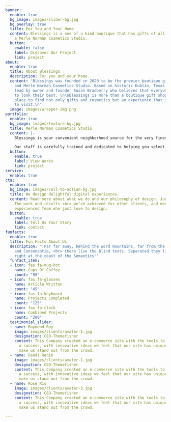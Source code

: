 ```yaml
---
banner:
  enable: true
  bg_image: images/slider-bg.jpg
  bg_overlay: true
  title: For You and Your Home
  content: Blessings is a one of a kind boutique that has gifts of all kinds and is
    a Merle Norman Cosmetics Studio.
  button:
    enable: false
    label: Discover Our Project
    link: project
about:
  enable: true
  title: About Blessings
  description: For you and your home.
  content: "Blessings was founded in 2020 to be the premier boutique gifts, home decor,
    and Merle Norman Cosmetics Studio. Based in historic Dublin, Texas Blessings is
    lead by owner and founder Susan Bradberry who believes that everyone deserves
    to look their best. \n\nBlessings is more than a boutique gift shop, it is your
    place to find not only gifts and cosmetics but an experience that is truly a blessing
    to visit.\n"
  image: images/wrapper-img.png
portfolio:
  enable: true
  bg_image: images/feature-bg.jpg
  title: Merle Norman Cosmetics Studio
  content: |-
    Blessings is your convenient neighborhood source for the very finest cosmetics from Merle Norman. For years, women have relied on Merle Norman to meet their Skin Care and Color needs. Because there really is a difference.

    Our staff is carefully trained and dedicated to helping you select the products that are right for you. Our long-term commitment to personalized service and a unique philosophy of "Try Before You Buy" is your assurance of satisfaction.
  button:
    enable: true
    label: View Works
    link: project
service:
  enable: true
cta:
  enable: true
  bg_image: images/call-to-action-bg.jpg
  title: We design delightful digital experiences.
  content: Read more about what we do and our philosophy of design. Judge for yourself
    The work and results <br> we’ve achieved for other clients, and meet our highly
    experienced Team who just love to design.
  button:
    enable: true
    label: Tell Us Your Story
    link: contact
funfacts:
  enable: true
  title: Fun Facts About Us
  description: "'Far far away, behind the word mountains, far from the countries Vokalia
    and Consonantia, <br> there live the blind texts. Separated they live in Bookmarksgrove
    right at the coast of the Semantics'"
  funfact_item:
  - icon: fas fa-mug-hot
    name: Cups Of Coffee
    count: "99"
  - icon: fas fa-glasses
    name: Article Written
    count: "45"
  - icon: fas fa-keyboard
    name: Projects Completed
    count: "125"
  - icon: fas fa-clock
    name: Combined Projects
    count: "200"
  testimonial_slider:
  - name: Raymond Roy
    image: images/clients/avater-1.jpg
    designation: CEO-Themefisher
    content: This Company created an e-commerce site with the tools to make our business
      a success, with innovative ideas we feel that our site has unique elements that
      make us stand out from the crowd.
  - name: Randi Renin
    image: images/clients/avater-1.jpg
    designation: CEO-Themefisher
    content: This Company created an e-commerce site with the tools to make our business
      a success, with innovative ideas we feel that our site has unique elements that
      make us stand out from the crowd.
  - name: Rose Rio
    image: images/clients/avater-3.jpg
    designation: CEO-Themefisher
    content: This Company created an e-commerce site with the tools to make our business
      a success, with innovative ideas we feel that our site has unique elements that
      make us stand out from the crowd.

---
```

